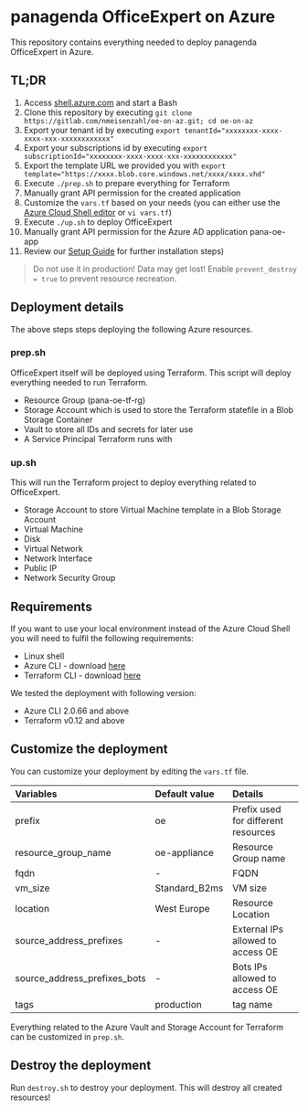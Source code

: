 # panagenda OfficeExpert on Azure

This repository contains everything needed to deploy panagenda OfficeExpert in Azure.

## TL;DR

1. Access [shell.azure.com](https://shell.azure.com/) and start a Bash
2. Clone this repository by executing `git clone https://gitlab.com/nmeisenzahl/oe-on-az.git; cd oe-on-az`
3. Export your tenant id by executing `export tenantId="xxxxxxxx-xxxx-xxxx-xxx-xxxxxxxxxxxx"`
4. Export your subscriptions id by executing `export subscriptionId="xxxxxxxx-xxxx-xxxx-xxx-xxxxxxxxxxxx"`
5. Export the template URL we provided you with `export template="https://xxxx.blob.core.windows.net/xxxx/xxxx.vhd"`
6. Execute `./prep.sh` to prepare everything for Terraform
7. Manually grant API permission for the created application
8. Customize the `vars.tf` based on your needs (you can either use the [Azure Cloud Shell editor](https://docs.microsoft.com/en-us/azure/cloud-shell/using-cloud-shell-editor) or `vi vars.tf`)
9. Execute `./up.sh` to deploy OfficeExpert
11. Manually grant API permission for the Azure AD application pana-oe-app
12. Review our [Setup Guide](https://img.panagenda.com/download/OfficeExpert/OfficeExpert_SetupGuide_EN.pdf) for further installation steps)

> Do not use it in production! Data may get lost! Enable `prevent_destroy = true` to prevent resource recreation.

## Deployment details

The above steps steps deploying the following Azure resources.

### prep.sh

OfficeExpert itself will be deployed using Terraform. This script will deploy everything needed to run Terraform.

- Resource Group (pana-oe-tf-rg)
- Storage Account which is used to store the Terraform statefile in a Blob Storage Container
- Vault to store all IDs and secrets for later use
- A Service Principal Terraform runs with

### up.sh

This will run the Terraform project to deploy everything related to OfficeExpert.

- Storage Account to store Virtual Machine template in a Blob Storage Account
- Virtual Machine
- Disk
- Virtual Network
- Network Interface
- Public IP
- Network Security Group

## Requirements

If you want to use your local environment instead of the Azure Cloud Shell you will need to fulfil the following requirements:
- Linux shell
- Azure CLI - download [here](https://docs.microsoft.com/en-us/cli/azure/install-azure-cli?view=azure-cli-latest)
- Terraform CLI - download [here](https://www.terraform.io/downloads.html)

We tested the deployment with following version:
- Azure CLI 2.0.66 and above
- Terraform  v0.12 and above

## Customize the deployment

You can customize your deployment by editing the `vars.tf` file. 

| Variables                    | Default value   | Details                             |
| :--------------------------- | :-------------- | :---------------------------------- | 
| prefix                       | oe              | Prefix used for different resources |
| resource_group_name          | oe-appliance    | Resource Group name                 |
| fqdn                         | -               | FQDN                                |
| vm_size                      | Standard_B2ms   | VM size                             |
| location                     | West Europe     | Resource Location                   |
| source_address_prefixes      | -               | External IPs allowed to access OE   |
| source_address_prefixes_bots | -               | Bots IPs allowed to access OE       |
| tags                         | production      | tag name                            |

Everything related to the Azure Vault and Storage Account for Terraform can be customized in `prep.sh`.

## Destroy the deployment

Run `destroy.sh` to destroy your deployment. This will destroy all created resources!
